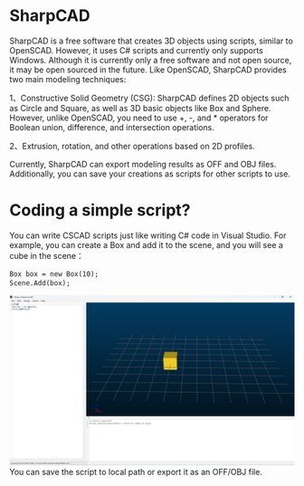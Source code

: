 # SharpCAD
SharpCAD is a free software that creates 3D objects using scripts, similar to OpenSCAD. However, it uses C# scripts and currently only supports Windows. Although it is currently only a free software and not open source, it may be open sourced in the future.
Like OpenSCAD, SharpCAD provides two main modeling techniques:

1、Constructive Solid Geometry (CSG): SharpCAD defines 2D objects such as Circle and Square, as well as 3D basic objects like Box and Sphere. However, unlike OpenSCAD, you need to use +, -, and * operators for Boolean union, difference, and intersection operations.

2、Extrusion, rotation, and other operations based on 2D profiles.

Currently, SharpCAD can export modeling results as OFF and OBJ files. Additionally, you can save your creations as scripts for other scripts to use.

# Coding a simple script?
You can write CSCAD scripts just like writing C# code in Visual Studio. For example, you can create a Box and add it to the scene, and you will see a cube in the scene：

    Box box = new Box(10);
    Scene.Add(box);
![avatar](/images/create_a_box.png)
You can save the script to local path or export it as an OFF/OBJ file.